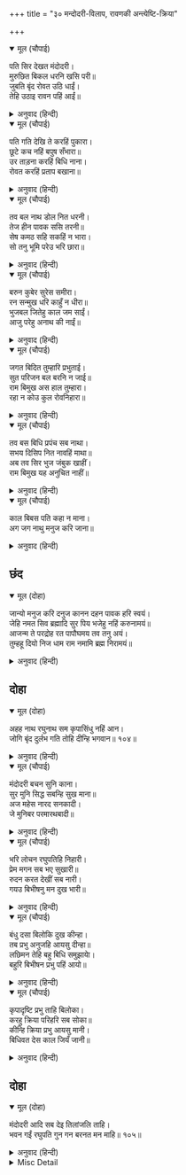 +++
title = "३० मन्दोदरी-विलाप, रावणकी अन्त्येष्टि-क्रिया"

+++


<details open><summary>मूल (चौपाई)</summary>

पति सिर देखत मंदोदरी।  
मुरुछित बिकल धरनि खसि परी॥  
जुबति बृंद रोवत उठि धाईं।  
तेहि उठाइ रावन पहिं आईं॥
</details>

<details><summary>अनुवाद (हिन्दी)</summary>

पतिके सिर देखते ही मन्दोदरी व्याकुल और मूर्च्छित होकर धरतीपर गिर पड़ी। स्त्रियाँ रोती हुई उठ दौड़ीं और उस (मन्दोदरी) को उठाकर रावणके पास आयीं॥ १॥
</details>

<details open><summary>मूल (चौपाई)</summary>

पति गति देखि ते करहिं पुकारा।  
छूटे कच नहिं बपुष सँभारा॥  
उर ताड़ना करहिं बिधि नाना।  
रोवत करहिं प्रताप बखाना॥
</details>

<details><summary>अनुवाद (हिन्दी)</summary>

पतिकी दशा देखकर वे पुकार-पुकारकर रोने लगीं। उनके बाल खुल गये, देहकी सँभाल नहीं रही। वे अनेकों प्रकारसे छाती पीटती हैं और रोती हुई रावणके प्रतापका बखान करती हैं॥ २॥
</details>

<details open><summary>मूल (चौपाई)</summary>

तव बल नाथ डोल नित धरनी।  
तेज हीन पावक ससि तरनी॥  
सेष कमठ सहि सकहिं न भारा।  
सो तनु भूमि परेउ भरि छारा॥
</details>

<details><summary>अनुवाद (हिन्दी)</summary>

(वे कहती हैं—) हे नाथ! तुम्हारे बलसे पृथ्वी सदा काँपती रहती थी। अग्नि, चन्द्रमा और सूर्य तुम्हारे सामने तेजहीन थे। शेष और कच्छप भी जिसका भार नहीं सह सकते थे, वही तुम्हारा शरीर आज धूलमें भरा हुआ पृथ्वीपर पड़ा है!॥ ३॥
</details>

<details open><summary>मूल (चौपाई)</summary>

बरुन कुबेर सुरेस समीरा।  
रन सन्मुख धरि काहुँ न धीरा॥  
भुजबल जितेहु काल जम साईं।  
आजु परेहु अनाथ की नाईं॥
</details>

<details><summary>अनुवाद (हिन्दी)</summary>

वरुण, कुबेर, इन्द्र और वायु, इनमेंसे किसीने भी रणमें तुम्हारे सामने धैर्य धारण नहीं किया। हे स्वामी! तुमने अपने भुजबलसे काल और यमराजको भी जीत लिया था। वही तुम आज अनाथकी तरह पड़े हो॥ ४॥
</details>

<details open><summary>मूल (चौपाई)</summary>

जगत बिदित तुम्हारि प्रभुताई।  
सुत परिजन बल बरनि न जाई॥  
राम बिमुख अस हाल तुम्हारा।  
रहा न कोउ कुल रोवनिहारा॥
</details>

<details><summary>अनुवाद (हिन्दी)</summary>

तुम्हारी प्रभुता जगत् भरमें प्रसिद्ध है। तुम्हारे पुत्रों और कुटुम्बियोंके बलका हाय! वर्णन ही नहीं हो सकता। श्रीरामचन्द्रजीके विमुख होनेसे ही तुम्हारी ऐसी दुर्दशा हुई कि आज कुलमें कोई रोनेवाला भी न रह गया॥ ५॥
</details>

<details open><summary>मूल (चौपाई)</summary>

तव बस बिधि प्रपंच सब नाथा।  
सभय दिसिप नित नावहिं माथा॥  
अब तव सिर भुज जंबुक खाहीं।  
राम बिमुख यह अनुचित नाहीं॥
</details>

<details><summary>अनुवाद (हिन्दी)</summary>

हे नाथ! विधाताकी सारी सृष्टि तुम्हारे वशमें थी। लोकपाल सदा भयभीत होकर तुमको मस्तक नवाते थे। किन्तु हाय! अब तुम्हारे सिर और भुजाओंको गीदड़ खा रहे हैं। रामविमुखके लिये ऐसा होना अनुचित भी नहीं है (अर्थात् उचित ही है)॥ ६॥
</details>

<details open><summary>मूल (चौपाई)</summary>

काल बिबस पति कहा न माना।  
अग जग नाथु मनुज करि जाना॥
</details>

<details><summary>अनुवाद (हिन्दी)</summary>

हे पति! कालके पूर्ण वशमें होनेसे तुमने (किसीका) कहना नहीं माना और चराचरके नाथ परमात्माको मनुष्य करके जाना॥ ७॥
</details>

## छंद


<details open><summary>मूल (दोहा)</summary>

जान्यो मनुज करि दनुज कानन दहन पावक हरि स्वयं।  
जेहि नमत सिव ब्रह्मादि सुर पिय भजेहु नहिं करुनामयं॥  
आजन्म ते परद्रोह रत पापौघमय तव तनु अयं।  
तुम्हहू दियो निज धाम राम नमामि ब्रह्म निरामयं॥
</details>

<details><summary>अनुवाद (हिन्दी)</summary>

दैत्यरूपी वनको जलानेके लिये अग्निस्वरूप साक्षात् श्रीहरिको तुमने मनुष्य करके जाना। शिव और ब्रह्मा आदि देवता जिनको नमस्कार करते हैं, उन करुणामय भगवान् को हे प्रियतम! तुमने नहीं भजा। तुम्हारा यह शरीर जन्मसे ही दूसरोंसे द्रोह करनेमें तत्पर तथा पापसमूहमय रहा! इतनेपर भी जिन निर्विकार ब्रह्म श्रीरामजीने तुमको अपना धाम दिया, उनको मैं नमस्कार करती हूँ।
</details>

## दोहा


<details open><summary>मूल (दोहा)</summary>

अहह नाथ रघुनाथ सम कृपासिंधु नहिं आन।  
जोगि बृंद दुर्लभ गति तोहि दीन्हि भगवान॥ १०४॥
</details>

<details><summary>अनुवाद (हिन्दी)</summary>

अहह! नाथ! श्रीरघुनाथजीके समान कृपाका समुद्र दूसरा कोई नहीं है, जिन भगवान् ने तुमको वह गति दी जो योगिसमाजको भी दुर्लभ है॥ १०४॥
</details>

<details open><summary>मूल (चौपाई)</summary>

मंदोदरी बचन सुनि काना।  
सुर मुनि सिद्ध सबन्हि सुख माना॥  
अज महेस नारद सनकादी।  
जे मुनिबर परमारथबादी॥
</details>

<details><summary>अनुवाद (हिन्दी)</summary>

मन्दोदरीके वचन कानोंसे सुनकर देवता, मुनि और सिद्ध सभीने सुख माना। ब्रह्मा, महादेव, नारद और सनकादि तथा और भी जो परमार्थवादी (परमात्माके तत्त्वको जानने और कहनेवाले) श्रेष्ठ मुनि थे॥ १॥
</details>

<details open><summary>मूल (चौपाई)</summary>

भरि लोचन रघुपतिहि निहारी।  
प्रेम मगन सब भए सुखारी॥  
रुदन करत देखीं सब नारी।  
गयउ बिभीषनु मन दुख भारी॥
</details>

<details><summary>अनुवाद (हिन्दी)</summary>

वे सभी श्रीरघुनाथजीको नेत्र भरकर निरखकर प्रेममग्न हो गये और अत्यन्त सुखी हुए। अपने घरकी सब स्त्रियोंको रोती हुई देखकर विभीषणजीके मनमें बड़ा भारी दुःख हुआ और वे उनके पास गये॥ २॥
</details>

<details open><summary>मूल (चौपाई)</summary>

बंधु दसा बिलोकि दुख कीन्हा।  
तब प्रभु अनुजहि आयसु दीन्हा॥  
लछिमन तेहि बहु बिधि समुझायाे।  
बहुरि बिभीषन प्रभु पहिं आयो॥
</details>

<details><summary>अनुवाद (हिन्दी)</summary>

उन्होंने भाईकी दशा देखकर दुःख किया। तब प्रभु श्रीरामजीने छोटे भाईको आज्ञा दी (कि जाकर विभीषणको धैर्य बँधाओ)। लक्ष्मणजीने उन्हें बहुत प्रकारसे समझाया तब विभीषण प्रभुके पास लौट आये॥ ३॥
</details>

<details open><summary>मूल (चौपाई)</summary>

कृपादृष्टि प्रभु ताहि बिलोका।  
करहु क्रिया परिहरि सब सोका॥  
कीन्हि क्रिया प्रभु आयसु मानी।  
बिधिवत देस काल जियँ जानी॥
</details>

<details><summary>अनुवाद (हिन्दी)</summary>

प्रभुने उनको कृपापूर्ण दृष्टिसे देखा (और कहा—) सब शोक त्यागकर रावणकी अन्त्येष्टि क्रिया करो। प्रभुकी आज्ञा मानकर और हृदयमें देश और कालका विचार करके विभीषणजीने विधिपूर्वक सब क्रिया की॥ ४॥
</details>

## दोहा


<details open><summary>मूल (दोहा)</summary>

मंदोदरी आदि सब देइ तिलांजलि ताहि।  
भवन गईं रघुपति गुन गन बरनत मन माहि॥ १०५॥
</details>

<details><summary>अनुवाद (हिन्दी)</summary>

मन्दोदरी आदि सब स्त्रियाँ उसे (रावणको) तिलाञ्जलि देकर मनमें श्रीरघुनाथजीके गुणसमूहोंका वर्णन करती हुई महलको गयीं॥ १०५॥
</details>

<details><summary>Misc Detail</summary>


</details>
